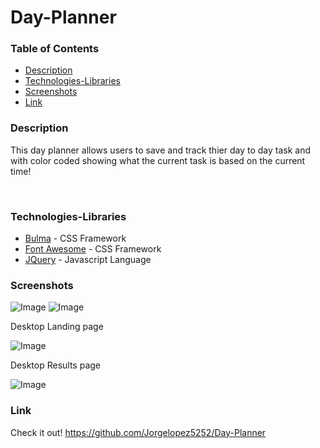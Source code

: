 # Day-Planner

### Table of Contents
- [Description](#Description)
- [Technologies-Libraries](#Technologies-Libraries)
- [Screenshots](#Screenshots)
- [Link](#Link)
​
### Description
This day planner allows users to save and track thier day to day task and with color coded showing what the current task is based on the current time!

​
### Technologies-Libraries
- [Bulma](https://bulma.io/) - CSS Framework
- [Font Awesome](https://fontawesome.com/) - CSS Framework
- [JQuery](https://https://jquery.com/) - Javascript Language
​
### Screenshots


![Image](assets/images/phone_landing.jpg)          ![Image](assets/images/phone_results.jpg)
​

Desktop Landing page

![Image](assets/images/c2c-landing.jpg)
​

Desktop Results page

![Image](assets/images/c2c-results.jpg)
​
### Link
Check it out! 
https://github.com/Jorgelopez5252/Day-Planner
